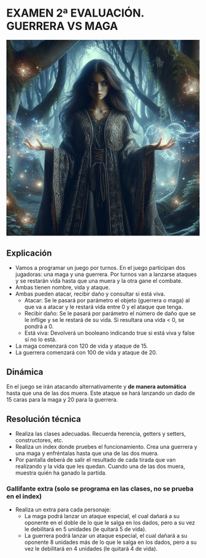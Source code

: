 # EXAMEN 2ª EVALUACIÓN. GUERRERA VS MAGA
![Examen 2ª evaluación](/maga.png)
## Explicación
- Vamos a programar un juego por turnos. En el juego participan dos jugadoras: una maga y una guerrera. Por turnos van a lanzarse ataques y se restarán vida hasta que una muera y la otra gane el combate.
- Ambas tienen nombre, vida y ataque.
- Ambas pueden atacar, recibir daño y consultar si está viva.
    - Atacar: Se le pasará por parámetro el objeto (guerrera o maga) al que va a atacar y le restará vida entre 0 y el ataque que tenga.
    - Recibir daño: Se le pasará por parámetro el número de daño que se le inflige y se le restará de su vida. Si resultara una vida < 0, se pondrá a 0.
    - Está viva: Devolverá un booleano indicando true si está viva y false si no lo está.
- La maga comenzará con 120 de vida y ataque de 15.
- La guerrera comenzará con 100 de vida y ataque de 20.

## Dinámica
En el juego se irán atacando alternativamente y **de manera automática** hasta que una de las dos muera. Este ataque se hará lanzando un dado de 15 caras para la maga y 20 para la guerrera.

## Resolución técnica
- Realiza las clases adecuadas. Recuerda herencia, getters y setters, constructores, etc.
- Realiza un index donde pruebes el funcionamiento. Crea una guerrera y una maga y enfréntalas hasta que una de las dos muera.
- Por pantalla deberá de salir el resultado de cada tirada que van realizando y la vida que les quedan. Cuando una de las dos muera, muestra quién ha ganado la partida.

### Gallifante extra (solo se programa en las clases, no se prueba en el index)
- Realiza un extra para cada personaje:
    - La maga podrá lanzar un ataque especial, el cual dañará a su oponente en el doble de lo que le salga en los dados, pero a su vez le debilitará en 5 unidades (le quitará 5 de vida).
    - La guerrera podrá lanzar un ataque especial, el cual dañará a su oponente 8 unidades más de lo que le salga en los dados, pero a su vez le debilitará en 4 unidades (le quitará 4 de vida).